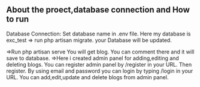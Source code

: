 ## About the proect,database connection and How to run
Database Connection:
Set database name in .env file. Here my database is exc_test
=> run php artisan migrate. your Database will be updated.

=>Run php artisan serve
 You will get blog. You can comment there and it will save to database.
=>Here i created admin panel for adding,editing and deleting blogs. You can register admin panel by
 /register in your URL. Then register.
 By using email and password you can login by typing /login in your URL. 
 You can add,edit,update and delete blogs from admin panel.


